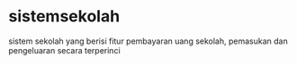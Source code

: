 # sistemsekolah
sistem sekolah yang berisi fitur pembayaran uang sekolah, pemasukan dan pengeluaran secara terperinci
